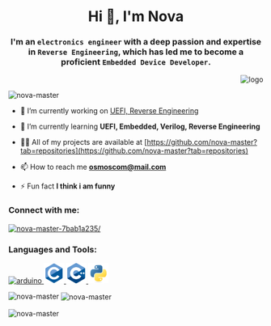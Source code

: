 
<h1 align="center">Hi 👋, I'm Nova</h1>
<h3 align="center">I'm an <code>electronics engineer</code> with a deep passion and expertise in <code>Reverse Engineering</code>, which has led me to become a proficient <code>Embedded Device Developer</code>.</h3>

<div align="right">
  <img src="https://user-images.githubusercontent.com/74038190/212749171-b84692a8-2b04-4e3b-93ca-ac14705da224.gif" alt="logo" width="350" height="150"/>
</div>

<p align="left">
  <img src="https://komarev.com/ghpvc/?username=nova-master&label=Profile%20views&color=0e75b6&style=flat" alt="nova-master" />
</p>

- 🔭 I’m currently working on [UEFI, Reverse Engineering](https://github.com/nova-master/UEFI-ChainLoader)

- 🌱 I’m currently learning **UEFI, Embedded, Verilog, Reverse Engineering**

- 👨‍💻 All of my projects are available at [https://github.com/nova-master?tab=repositories](https://github.com/nova-master?tab=repositories)

- 📫 How to reach me **osmoscom@mail.com**

- ⚡ Fun fact **I think i am funny**

<h3 align="left">Connect with me:</h3>
<p align="left">
<a href="https://linkedin.com/in/https://www.linkedin.com/in/nova-master-7bab1a235/" target="blank"><img align="center" src="https://raw.githubusercontent.com/rahuldkjain/github-profile-readme-generator/master/src/images/icons/Social/linked-in-alt.svg" alt="nova-master-7bab1a235/" height="30" width="40" /></a>
</p>

<h3 align="left">Languages and Tools:</h3>
<p align="left"> <a href="https://www.arduino.cc/" target="_blank" rel="noreferrer"> <img src="https://cdn.worldvectorlogo.com/logos/arduino-1.svg" alt="arduino" width="40" height="40"/> </a> <a href="https://www.cprogramming.com/" target="_blank" rel="noreferrer"> <img src="https://raw.githubusercontent.com/devicons/devicon/master/icons/c/c-original.svg" alt="c" width="40" height="40"/> </a> <a href="https://www.w3schools.com/cpp/" target="_blank" rel="noreferrer"> <img src="https://raw.githubusercontent.com/devicons/devicon/master/icons/cplusplus/cplusplus-original.svg" alt="cplusplus" width="40" height="40"/> </a> <a href="https://www.python.org" target="_blank" rel="noreferrer"> <img src="https://raw.githubusercontent.com/devicons/devicon/master/icons/python/python-original.svg" alt="python" width="40" height="40"/> </a> </p>

<p><img align="left" src="https://github-readme-stats.vercel.app/api/top-langs?username=nova-master&show_icons=true&locale=en&layout=compact" alt="nova-master" /></p>

<p>&nbsp;<img align="center" src="https://github-readme-stats.vercel.app/api?username=nova-master&show_icons=true&locale=en" alt="nova-master" /></p>

<p><img align="center" src="https://github-readme-streak-stats.herokuapp.com/?user=nova-master&" alt="nova-master" /></p>
